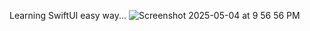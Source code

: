 Learning SwiftUI easy way...
![Screenshot 2025-05-04 at 9 56 56 PM](https://github.com/user-attachments/assets/c0eacc62-2fe6-445f-a508-7dd1b42361dd)

